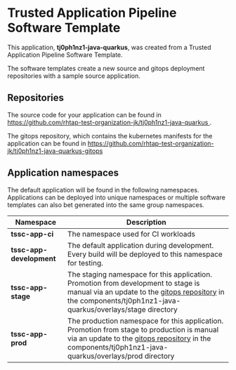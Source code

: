 # Trusted Application Pipeline Software Template

This application, **tj0ph1nz1-java-quarkus**, was created from a Trusted Application Pipeline Software Template.

The software templates create a new source and gitops deployment repositories with a sample source application. 

## Repositories

The source code for your application can be found in [https://github.com/rhtap-test-organization-jk/tj0ph1nz1-java-quarkus ](https://github.com/rhtap-test-organization-jk/tj0ph1nz1-java-quarkus ).
 
The gitops repository, which contains the kubernetes manifests for the application can be found in 
[https://github.com/rhtap-test-organization-jk/tj0ph1nz1-java-quarkus-gitops ](https://github.com/rhtap-test-organization-jk/tj0ph1nz1-java-quarkus-gitops ) 

## Application namespaces 

The default application will be found in the following namespaces. Applications can be deployed into unique namespaces or multiple software templates can also bet generated into the same group namespaces.  

|  Namespace   |  Description   |  
| -------- | -------- |
| **tssc-app-ci** | The namespace used for CI workloads |
| **tssc-app-development** | The default application during development. Every build will be deployed to this namespace for testing. |
| **tssc-app-stage** | The staging namespace for this application. Promotion from development to stage is manual via an update to the [gitops repository](https://github.com/rhtap-test-organization-jk/tj0ph1nz1-java-quarkus-gitops ) in the components/tj0ph1nz1-java-quarkus/overlays/stage directory |
| **tssc-app-prod** | The production namespace for this application. Promotion from stage to production is manual via an update to the [gitops repository](https://github.com/rhtap-test-organization-jk/tj0ph1nz1-java-quarkus-gitops ) in the components/tj0ph1nz1-java-quarkus/overlays/prod directory |